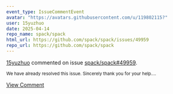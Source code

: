 ```yaml
---
event_type: IssueCommentEvent
avatar: "https://avatars.githubusercontent.com/u/119802115?"
user: 15yuzhuo
date: 2025-04-14
repo_name: spack/spack
html_url: https://github.com/spack/spack/issues/49959
repo_url: https://github.com/spack/spack
---
```


<a href='https://github.com/15yuzhuo' target='_blank'>15yuzhuo</a> commented on issue <a href='https://github.com/spack/spack/issues/49959' target='_blank'>spack/spack#49959</a>.

<small>We have already resolved this issue. Sincerely thank you for your help....</small>

<a href='https://github.com/spack/spack/issues/49959' target='_blank'>View Comment</a>